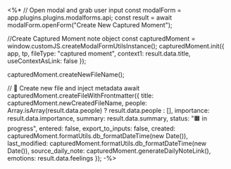 <%*
// Open modal and grab user input
const modalForm = app.plugins.plugins.modalforms.api;
const result = await modalForm.openForm("Create New Captured Moment");

//Create Captured Moment note object
const capturedMoment = window.customJS.createModalFormUtilsInstance();
capturedMoment.init({
  app,
  tp,
  fileType: "captured moment",
  context1: result.data.title,
  useContextAsLink: false
});

capturedMoment.createNewFileName();

// 📄 Create new file and inject metadata
await capturedMoment.createFileWithFrontmatter({
  title: capturedMoment.newCreatedFileName,
  people: Array.isArray(result.data.people) ? result.data.people : [],
  importance: result.data.importance,
  summary: result.data.summary,
  status: "🟧 in progress",
  entered: false,
  export_to_inputs: false,
  created: capturedMoment.formatUtils.db_formatDateTime(new Date()),
  last_modified: capturedMoment.formatUtils.db_formatDateTime(new Date()),
  source_daily_note: capturedMoment.generateDailyNoteLink(),
  emotions: result.data.feelings
});
-%>